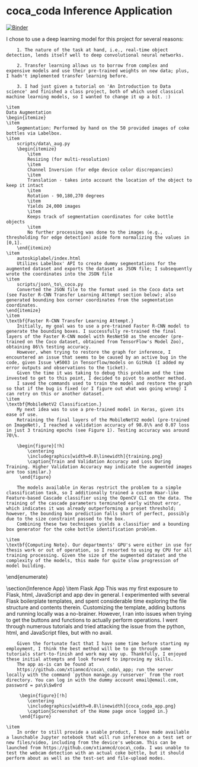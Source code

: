 # coca_coda Inference Application
[![Binder](https://mybinder.org/badge_logo.svg)](https://mybinder.org/v2/gh/xtianmcd/coca_coda/master?filepath=https%3A%2F%2Fgithub.com%2Fxtianmcd%2Fcoca_coda%2Fblob%2Fmaster%2Fcoca_coda_inference.ipynb)

I chose to use a deep learning model for this project for several reasons: 

        1. The nature of the task at hand, i.e., real-time object detection, lends itself well to deep convolutional neural networks.

        2. Transfer learning allows us to borrow from complex and expensive models and use their pre-trained weights on new data; plus, I hadn't implemented transfer learning before.

        3. I had just given a tutorial on 'An Introduction to Data science' and finished a class project, both of which used classical machine learning models, so I wanted to change it up a bit. :)

    \item
    Data Augmentation
    \begin{itemize}
    \item
        Segmentation: Performed by hand on the 50 provided images of coke bottles via Labelbox.
    \item
        scripts/data\_aug.py  
        \begin{itemize}
            \item
            Resizing (for multi-resolution)
            \item
            Channel Inversion (for edge device color discrepancies)
            \item 
            Translation - takes into account the location of the object to keep it intact
            \item
            Rotation - 90,180,270 degrees
            \item
            Yields 24,000 images
            \item 
            Keeps track of segmentation coordinates for coke bottle objects 
            \item
            No further processing was done to the images (e.g., thresholding for edge detection) aside form normalizing the values in [0,1].
        \end{itemize}
    \item
        autoskiplabel/index.html
        Utilizes Labelbox' API to create dummy segmentations for the augmented dataset and exports the dataset as JSON file; I subsequently wrote the coordinates into the JSON file
    \item
        scripts/json\_to\_coco.py
        Converted the JSON file to the format used in the Coco data set (see Faster R-CNN Transfer Learning Attempt section below); also generated bounding box corner coordinates from the segmentation coordinates. 
    \end{itemize}
    \item
    \textbf{Faster R-CNN Transfer Learning Attempt.}
        Initially, my goal was to use a pre-trained Faster R-CNN model to generate the bounding boxes. I successfully re-trained the final layers of the Faster R-CNN model with ResNet50 as the encoder (pre-trained on the Coco dataset, obtained from TensorFlow's Model Zoo), obtaining 86\% testing accuracy. 
        However, when trying to restore the graph for inference, I encountered an issue that seems to be caused by an active bug in the code, given Issue \#5003 in Tensorflow/models on GitHub (I added my error outputs and observations to the ticket). 
        Given the time it was taking to debug this problem and the time invested to get to this point, I decided to pivot to another method. 
        I saved the commands used to train the model and restore the graph so that if the bug is fixed (or I figure out what was going wrong) I can retry on this or another dataset.
    \item
    \textbf{MobileNetV2 Classification.}
        My next idea was to use a pre-trained model in Keras, given its ease of use. 
        Retraining the final layers of the MobileNetV2 model (pre-trained on ImageNet), I reached a validation accuracy of 98.8\% and 0.07 loss in just 3 training epochs (see Figure 1). Testing accuracy was around 70\%. 
        
        \begin{figure}[!h]
            \centering
            \includegraphics[width=0.8\linewidth]{training.png}
            \caption{Train and Validation Accuracy and Loss During Training. Higher Validation Accuracy may indicate the augmented images are too similar.}
         \end{figure}
        
        The models available in Keras restrict the problem to a simple classification task, so I additionally trained a custom Haar-like Feature-based Cascade classifier using the OpenCV CLI on the data. The training of the cascade parameters terminated early without error, which indicates it was already outperforming a preset threshold; however, the bounding box prediction falls short of perfect, possibly due to the size constraint passed to the box. 
        Combining these two techniques yields a classifier and a bounding box generator for the coke bottle identification problem. 
    
    \item 
    \textbf{Computing Note}. Our departments' GPU's were either in use for thesis work or out of operation, so I resorted to using my CPU for all training processing. Given the size of the augmented dataset and the complexity of the models, this made for quite slow progression of model building. 
    
 \end{enumerate}
 
\section{Inference App}
    \item
    Flask App
        This was my first exposure to Flask, html, JavaScript and app dev in general. I experimented with several Flask boilerplate templates, and spent considerable time exploring the file structure and contents therein. Customizing the template, adding buttons and running locally was a no-brainer. 
        However, I ran into issues when trying to get the buttons and functions to actually perform operations. I went through numerous tutorials and tried attacking the issue from the python, html, and JavaScript files, but with no avail. 
    
        Given the fortunate fact that I have some time before starting my employment, I think the best method will be to go through some tutorials start-to-finish and work may way up. Thankfully, I enjoyed these initial attempts and look forward to improving my skills. 
        The app as-is can be found at 
        https://github.com/xtianmcd/coca\_coda\_app; run the server locally with the command `python manage.py runserver` from the root directory. You can log in with the dummy account email@email.com, password = pa\$\$w0rd
        
         \begin{figure}[!h]
            \centering
            \includegraphics[width=0.8\linewidth]{coca_coda_app.png}
            \caption{Screenshot of the Home page once logged in.}
         \end{figure}
    
    \item
        In order to still provide a usable product, I have made available a launchable Jupyter notebook that will run inference on a test set or new files/video, including from the device's webcam. This can be launched from https://github.com/xtianmcd/coca\_coda. I was unable to test the webcam detection with an actual coke bottle, but it should perform about as well as the test-set and file-upload modes. 
